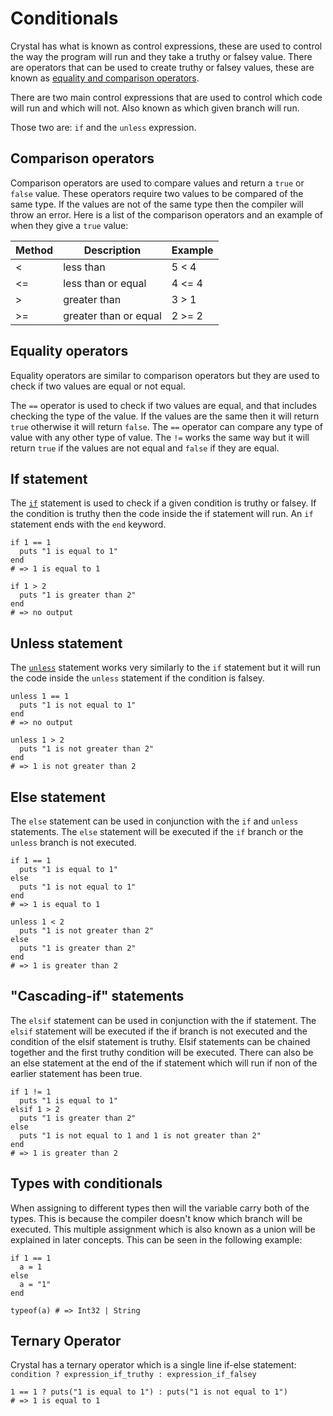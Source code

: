# Conditionals

Crystal has what is known as control expressions, these are used to control the way the program will run and they take a truthy or falsey value.
There are operators that can be used to create truthy or falsey values, these are known as [equality and comparison operators][equality-and-comparison].

There are two main control expressions that are used to control which code will run and which will not.
Also known as which given branch will run.

Those two are: `if` and the `unless` expression.

## Comparison operators

Comparison operators are used to compare values and return a `true` or `false` value.
These operators require two values to be compared of the same type.
If the values are not of the same type then the compiler will throw an error.
Here is a list of the comparison operators and an example of when they give a `true` value:

| Method | Description           | Example |
| ------ | --------------------- | ------- |
| <      | less than             | 5 < 4   |
| <=     | less than or equal    | 4 <= 4  |
| >      | greater than          | 3 > 1   |
| >=     | greater than or equal | 2 >= 2  |

## Equality operators

Equality operators are similar to comparison operators but they are used to check if two values are equal or not equal.

The `==` operator is used to check if two values are equal, and that includes checking the type of the value.
If the values are the same then it will return `true` otherwise it will return `false`.
The `==` operator can compare any type of value with any other type of value.
The `!=` works the same way but it will return `true` if the values are not equal and `false` if they are equal.

## If statement

The [`if`][if] statement is used to check if a given condition is truthy or falsey.
If the condition is truthy then the code inside the if statement will run.
An `if` statement ends with the `end` keyword.

```crystal
if 1 == 1
  puts "1 is equal to 1"
end
# => 1 is equal to 1

if 1 > 2
  puts "1 is greater than 2"
end
# => no output
```

## Unless statement

The [`unless`][unless] statement works very similarly to the `if` statement but it will run the code inside the `unless` statement if the condition is falsey.

```crystal
unless 1 == 1
  puts "1 is not equal to 1"
end
# => no output

unless 1 > 2
  puts "1 is not greater than 2"
end
# => 1 is not greater than 2
```

## Else statement

The `else` statement can be used in conjunction with the `if` and `unless` statements.
The `else` statement will be executed if the `if` branch or the `unless` branch is not executed.

```crystal
if 1 == 1
  puts "1 is equal to 1"
else
  puts "1 is not equal to 1"
end
# => 1 is equal to 1

unless 1 < 2
  puts "1 is not greater than 2"
else
  puts "1 is greater than 2"
end
# => 1 is greater than 2
```

## "Cascading-if" statements

The `elsif` statement can be used in conjunction with the if statement.
The `elsif` statement will be executed if the if branch is not executed and the condition of the elsif statement is truthy.
Elsif statements can be chained together and the first truthy condition will be executed.
There can also be an else statement at the end of the if statement which will run if non of the earlier statement has been true.

```crystal
if 1 != 1
  puts "1 is equal to 1"
elsif 1 > 2
  puts "1 is greater than 2"
else
  puts "1 is not equal to 1 and 1 is not greater than 2"
end
# => 1 is greater than 2
```

## Types with conditionals

When assigning to different types then will the variable carry both of the types.
This is because the compiler doesn't know which branch will be executed.
This multiple assignment which is also known as a union will be explained in later concepts.
This can be seen in the following example:

```crystal
if 1 == 1
  a = 1
else
  a = "1"
end

typeof(a) # => Int32 | String
```

## Ternary Operator

Crystal has a ternary operator which is a single line if-else statement: `condition ? expression_if_truthy : expression_if_falsey`

```crystal
1 == 1 ? puts("1 is equal to 1") : puts("1 is not equal to 1")
# => 1 is equal to 1
```

[if]: https://crystal-lang.org/reference/latest/syntax_and_semantics/if.html
[unless]: https://crystal-lang.org/reference/latest/syntax_and_semantics/unless.html
[equality-and-comparison]: https://crystal-lang.org/reference/latest/syntax_and_semantics/operators.html#equality-and-comparison
